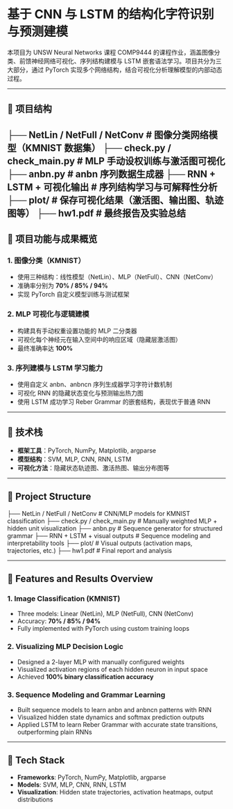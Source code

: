 # 基于 CNN 与 LSTM 的结构化字符识别与预测建模

本项目为 UNSW Neural Networks 课程 COMP9444 的课程作业，涵盖图像分类、前馈神经网络可视化、序列结构建模与 LSTM 嵌套语法学习。项目共分为三大部分，通过 PyTorch 实现多个网络结构，结合可视化分析理解模型的内部动态过程。

---

## 📁 项目结构

├── NetLin / NetFull / NetConv # 图像分类网络模型（KMNIST 数据集）
├── check.py / check_main.py # MLP 手动设权训练与激活图可视化
├── anbn.py # anbn 序列数据生成器
├── RNN + LSTM + 可视化输出 # 序列结构学习与可解释性分析
├── plot/ # 保存可视化结果（激活图、输出图、轨迹图等）
├── hw1.pdf # 最终报告及实验总结
---

## 🧠 项目功能与成果概览

### 1. 图像分类（KMNIST）

- 使用三种结构：线性模型（NetLin）、MLP（NetFull）、CNN（NetConv）
- 准确率分别为 **70% / 85% / 94%**
- 实现 PyTorch 自定义模型训练与测试框架

### 2. MLP 可视化与逻辑建模

- 构建具有手动权重设置功能的 MLP 二分类器
- 可视化每个神经元在输入空间中的响应区域（隐藏层激活图）
- 最终准确率达 **100%**

### 3. 序列建模与 LSTM 学习能力

- 使用自定义 anbn、anbncn 序列生成器学习字符计数机制
- 可视化 RNN 的隐藏状态变化与预测输出热力图
- 使用 LSTM 成功学习 Reber Grammar 的嵌套结构，表现优于普通 RNN

---

## 🧰 技术栈

- **框架工具**：PyTorch, NumPy, Matplotlib, argparse
- **模型结构**：SVM, MLP, CNN, RNN, LSTM
- **可视化方法**：隐藏状态轨迹图、激活热图、输出分布图等

---

## 📁 Project Structure

├── NetLin / NetFull / NetConv # CNN/MLP models for KMNIST classification
├── check.py / check_main.py # Manually weighted MLP + hidden unit visualization
├── anbn.py # Sequence generator for structured grammar
├── RNN + LSTM + visual outputs # Sequence modeling and interpretability tools
├── plot/ # Visual outputs (activation maps, trajectories, etc.)
├── hw1.pdf # Final report and analysis


---

## 🧠 Features and Results Overview

### 1. Image Classification (KMNIST)

- Three models: Linear (NetLin), MLP (NetFull), CNN (NetConv)
- Accuracy: **70% / 85% / 94%**
- Fully implemented with PyTorch using custom training loops

### 2. Visualizing MLP Decision Logic

- Designed a 2-layer MLP with manually configured weights
- Visualized activation regions of each hidden neuron in input space
- Achieved **100% binary classification accuracy**

### 3. Sequence Modeling and Grammar Learning

- Built sequence models to learn anbn and anbncn patterns with RNN
- Visualized hidden state dynamics and softmax prediction outputs
- Applied LSTM to learn Reber Grammar with accurate state transitions, outperforming plain RNNs

---

## 🧰 Tech Stack

- **Frameworks**: PyTorch, NumPy, Matplotlib, argparse
- **Models**: SVM, MLP, CNN, RNN, LSTM
- **Visualization**: Hidden state trajectories, activation heatmaps, output distributions

